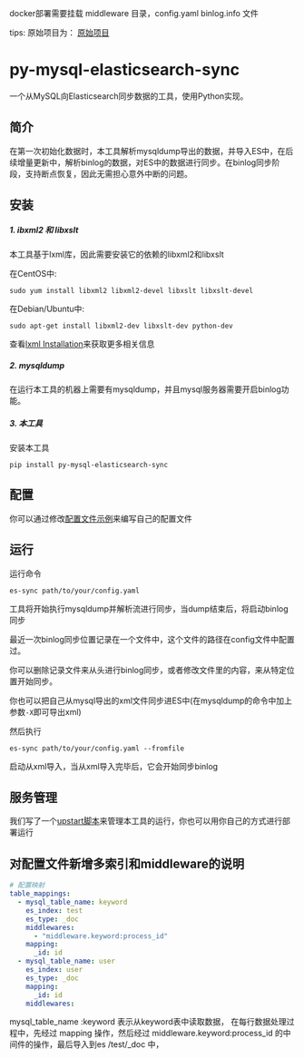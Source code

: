 docker部署需要挂载 middleware 目录，config.yaml binlog.info 文件




tips: 原始项目为：  [原始项目](https://github.com/zhongbiaodev/py-mysql-elasticsearch-sync)

# py-mysql-elasticsearch-sync
一个从MySQL向Elasticsearch同步数据的工具，使用Python实现。

## 简介
在第一次初始化数据时，本工具解析mysqldump导出的数据，并导入ES中，在后续增量更新中，解析binlog的数据，对ES中的数据进行同步。在binlog同步阶段，支持断点恢复，因此无需担心意外中断的问题。

## 安装

##### 1. ibxml2 和 libxslt
本工具基于lxml库，因此需要安装它的依赖的libxml2和libxslt

在CentOS中:

```
sudo yum install libxml2 libxml2-devel libxslt libxslt-devel
```

在Debian/Ubuntu中:

```
sudo apt-get install libxml2-dev libxslt-dev python-dev
```

查看[lxml Installation](http://lxml.de/installation.html)来获取更多相关信息

##### 2. mysqldump
在运行本工具的机器上需要有mysqldump，并且mysql服务器需要开启binlog功能。


##### 3. 本工具
安装本工具

```
pip install py-mysql-elasticsearch-sync
```

## 配置
你可以通过修改[配置文件示例](https://github.com/xunhanliu/py-mysql-elasticsearch-sync/blob/master/es_sync/sample.yaml)来编写自己的配置文件

## 运行
运行命令

```
es-sync path/to/your/config.yaml
```
工具将开始执行mysqldump并解析流进行同步，当dump结束后，将启动binlog同步

最近一次binlog同步位置记录在一个文件中，这个文件的路径在config文件中配置过。

你可以删除记录文件来从头进行binlog同步，或者修改文件里的内容，来从特定位置开始同步。


你也可以把自己从mysql导出的xml文件同步进ES中(在mysqldump的命令中加上参数```-X```即可导出xml) 

然后执行

```
es-sync path/to/your/config.yaml --fromfile
```
启动从xml导入，当从xml导入完毕后，它会开始同步binlog

## 服务管理
我们写了一个[upstart脚本](https://github.com/xunhanliu/py-mysql-elasticsearch-sync/blob/master/upstart.conf)来管理本工具的运行，你也可以用你自己的方式进行部署运行

## 对配置文件新增多索引和middleware的说明
```yaml
# 配置映射
table_mappings:
  - mysql_table_name: keyword
    es_index: test
    es_type: _doc
    middlewares:
      - "middleware.keyword:process_id"
    mapping:
      _id: id
  - mysql_table_name: user
    es_index: user
    es_type: _doc
    mapping:
      _id: id
    middlewares:
```
mysql_table_name :keyword   表示从keyword表中读取数据，
在每行数据处理过程中，先经过 mapping 操作，然后经过  middleware.keyword:process_id 的中间件的操作，最后导入到es /test/_doc 中，